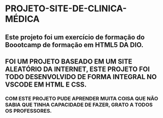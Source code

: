 # PROJETO-SITE-DE-CLINICA-MÉDICA

## Este projeto foi um exercício de formação do Boootcamp de formação em HTML5 DA DIO.
## FOI UM PROJETO BASEADO EM UM SITE ALEATÓRIO DA INTERNET, ESTE PROJETO FOI TODO DESENVOLVIDO DE FORMA INTEGRAL NO VSCODE EM HTML E CSS.
### COM ESTE PROJETO PUDE APRENDER MUITA COISA QUE NÃO SABIA QUE TINHA CAPACIDADE DE FAZER, GRATO A TODOS OS PROFESSORES.

